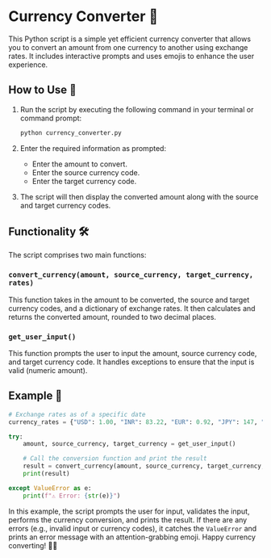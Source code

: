 # Currency Converter 💱

This Python script is a simple yet efficient currency converter that allows you to convert an amount from one currency to another using exchange rates. It includes interactive prompts and uses emojis to enhance the user experience.

## How to Use 🚀

1. Run the script by executing the following command in your terminal or command prompt:

    ```bash
    python currency_converter.py
    ```

2. Enter the required information as prompted:

    - Enter the amount to convert.
    - Enter the source currency code.
    - Enter the target currency code.

3. The script will then display the converted amount along with the source and target currency codes.

## Functionality 🛠️

The script comprises two main functions:

### `convert_currency(amount, source_currency, target_currency, rates)`

This function takes in the amount to be converted, the source and target currency codes, and a dictionary of exchange rates. It then calculates and returns the converted amount, rounded to two decimal places.

### `get_user_input()`

This function prompts the user to input the amount, source currency code, and target currency code. It handles exceptions to ensure that the input is valid (numeric amount).

## Example 📝

```python
# Exchange rates as of a specific date
currency_rates = {"USD": 1.00, "INR": 83.22, "EUR": 0.92, "JPY": 147, "GBP": 0.79, "AUD": 1.5}

try:
    amount, source_currency, target_currency = get_user_input()

    # Call the conversion function and print the result
    result = convert_currency(amount, source_currency, target_currency, currency_rates)
    print(result)

except ValueError as e:
    print(f"⚠️ Error: {str(e)}")
```

In this example, the script prompts the user for input, validates the input, performs the currency conversion, and prints the result. If there are any errors (e.g., invalid input or currency codes), it catches the `ValueError` and prints an error message with an attention-grabbing emoji. Happy currency converting! 💸✨
